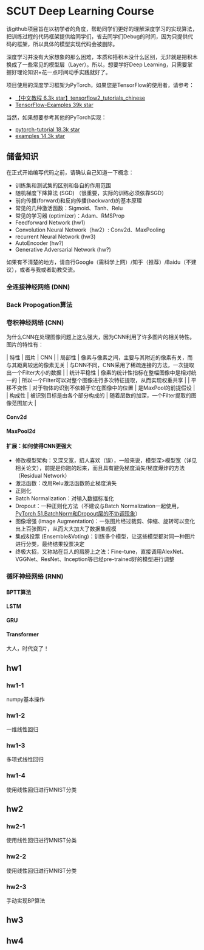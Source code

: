 # SCUT Deep Learning Course 
该github项目旨在以初学者的角度，帮助同学们更好的理解深度学习的实现算法，把训练过程的代码框架提供给同学们，省去同学们Debug的时间，因为只提供代码的框架，所以具体的模型实现代码会被删除。

深度学习并没有大家想象的那么困难，本质和搭积木没什么区别，无非就是把积木换成了一些常见的模型层（Layer）。所以，想要学好Deep Learning，只需要掌握好理论知识+花一点时间动手实践就好了。

项目使用的深度学习框架为PyTorch，如果您是TensorFlow的使用者，请参考：

- [【中文教程 6.3k star】tensorflow2_tutorials_chinese](https://github.com/czy36mengfei/tensorflow2_tutorials_chinese)
- [TensorFlow-Examples 39k star](https://github.com/aymericdamien/TensorFlow-Examples)

当然，如果想要参考其他的PyTorch实现：
- [pytorch-tutorial 18.3k star](https://github.com/yunjey/pytorch-tutorial)
- [examples 14.3k star](https://github.com/pytorch/examples)


## 储备知识
在正式开始编写代码之前，请确认自己知道一下概念：

 - 训练集和测试集的区别和各自的作用范围
 - 随机梯度下降算法 (SGD) （很重要，实际的训练必须依靠SGD）
 - 前向传播(forward)和反向传播(backward)的基本原理
 - 常见的几种激活函数：Sigmoid、Tanh、Relu
 - 常见的学习器 (optimizer)：Adam、RMSProp
 - Feedforward Network (hw1)
 - Convolution Neural Network（hw2）: Conv2d、MaxPooling
 - recurrent Neural Network (hw3)
 - AutoEncoder (hw?)
 - Generative Adversarial Network (hw?)
 
 
如果有不清楚的地方，请自行Google（需科学上网）/知乎（推荐）/Baidu（不建议），或者与我或者助教交流。


### 全连接神经网络 (DNN)


### Back Propogation算法


### 卷积神经网络 (CNN)
为什么CNN在处理图像问题上这么强大，因为CNN利用了许多图片的相关特性。图片的特性有：
 
 
| 特性 | 图片 | CNN |
| 局部性 | 像素与像素之间，主要与其附近的像素有关，而与其距离较远的像素无关 | 与DNN不同，CNN采用了稀疏连接的方法，一次提取出一个Filter大小的数据 |
| 统计平稳性 | 像素的统计性指标在整幅图像中是相对统一的 | 所以一个Filter可以对整个图像进行多次特征提取，从而实现权重共享 |
| 平移不变性 | 对于物体的识别不依赖于它在图像中的位置 | 是MaxPool的前提假设 |
| 构成性 | 被识别目标是由各个部分构成的 | 随着层数的加深，一个Filter提取的图像范围加大 |

#### Conv2d

#### MaxPool2d

#### 扩展：如何使得CNN更强大
 - 修改模型架构：又深又宽，招人喜欢（误），一般来说，模型深>模型宽（详见相关论文），前提是你跑的起来，而且具有避免梯度消失/梯度爆炸的方法（Residual Network）
 - 激活函数：改用Relu激活函数防止梯度消失
 - 正则化
  - Batch Normalization：对输入数据标准化
  - Dropout：一种正则化方法（不建议与Batch Normalization一起使用，[PyTorch 51.BatchNorm和Dropout层的不协调现象](https://zhuanlan.zhihu.com/p/199521441)）
 - 图像增强 (Image Augmentation)：一张图片经过裁剪、伸缩、旋转可以变化出上百张图片，从而大大加大了数据集规模
 - 集成&投票 (Ensemble&Voting)：训练多个模型，让这些模型都对同一种图片进行分类，最终结果投票决定
 - 终极大招，又称站在巨人的肩膀上之法：Fine-tune，直接调用AlexNet、VGGNet、ResNet、Inception等已经pre-trained好的模型进行调整


### 循环神经网络 (RNN)

#### BPTT算法

#### LSTM

#### GRU

#### Transformer
大人，时代变了！



## hw1

### hw1-1
numpy基本操作

### hw1-2
一维线性回归


### hw1-3
多项式线性回归

### hw1-4
使用线性回归进行MNIST分类


## hw2

### hw2-1
使用线性回归进行MNIST分类

### hw2-2
使用线性回归进行MNIST分类

### hw2-3
手动实现BP算法


## hw3


## hw4









